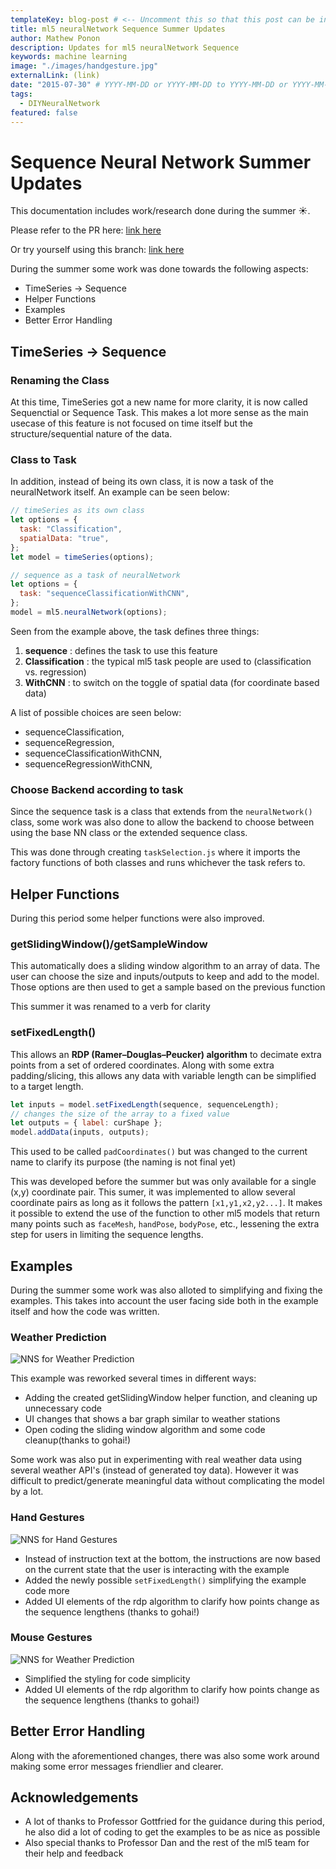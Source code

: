 ```yaml
---
templateKey: blog-post # <-- Uncomment this so that this post can be included in the blog list
title: ml5 neuralNetwork Sequence Summer Updates
author: Mathew Ponon
description: Updates for ml5 neuralNetwork Sequence
keywords: machine learning
image: "./images/handgesture.jpg"
externalLink: (link)
date: "2015-07-30" # YYYY-MM-DD or YYYY-MM-DD to YYYY-MM-DD or YYYY-MM-DD, YYYY-MM-DD, YYYY-MM-DD
tags:
  - DIYNeuralNetwork
featured: false
---
```


# Sequence Neural Network Summer Updates

This documentation includes work/research done during the summer ☀️.

Please refer to the PR here: [link here](https://github.com/ml5js/ml5-next-gen/pull/252)

Or try yourself using this branch: [link here](https://github.com/ml5js/ml5-next-gen/tree/timeseries-base)

During the summer some work was done towards the following aspects:

- TimeSeries -> Sequence
- Helper Functions
- Examples
- Better Error Handling

## TimeSeries -> Sequence

### Renaming the Class

At this time, TimeSeries got a new name for more clarity, it is now called Sequenctial or Sequence Task. This makes a lot more sense as the main usecase of this feature is not focused on time itself but the structure/sequential nature of the data.

### Class to Task

In addition, instead of being its own class, it is now a task of the neuralNetwork itself. An example can be seen below:

```js
// timeSeries as its own class
let options = {
  task: "Classification",
  spatialData: "true",
};
let model = timeSeries(options);

// sequence as a task of neuralNetwork
let options = {
  task: "sequenceClassificationWithCNN",
};
model = ml5.neuralNetwork(options);
```

Seen from the example above, the task defines three things:

1. **sequence** : defines the task to use this feature
2. **Classification** : the typical ml5 task people are used to (classification vs. regression)
3. **WithCNN** : to switch on the toggle of spatial data (for coordinate based data)

A list of possible choices are seen below:

- sequenceClassification,
- sequenceRegression,
- sequenceClassificationWithCNN,
- sequenceRegressionWithCNN,

### Choose Backend according to task

Since the sequence task is a class that extends from the `neuralNetwork()` class, some work was also done to allow the backend to choose between using the base NN class or the extended sequence class.

This was done through creating `taskSelection.js` where it imports the factory functions of both classes and runs whichever the task refers to.

## Helper Functions

During this period some helper functions were also improved.

### getSlidingWindow()/getSampleWindow

This automatically does a sliding window algorithm to an array of data. The user can choose the size and inputs/outputs to keep and add to the model. Those options are then used to get a sample based on the previous function

This summer it was renamed to a verb for clarity

### setFixedLength()

This allows an **RDP (Ramer–Douglas–Peucker) algorithm** to decimate extra points from a set of ordered coordinates. Along with some extra padding/slicing, this allows any data with variable length can be simplified to a target length.

```js
let inputs = model.setFixedLength(sequence, sequenceLength);
// changes the size of the array to a fixed value
let outputs = { label: curShape };
model.addData(inputs, outputs);
```

This used to be called `padCoordinates()` but was changed to the current name to clarify its purpose (the naming is not final yet)

This was developed before the summer but was only available for a single (x,y) coordinate pair. This sumer, it was implemented to allow several coordinate pairs as long as it follows the pattern `[x1,y1,x2,y2...]`. It makes it possible to extend the use of the function to other ml5 models that return many points such as `faceMesh`, `handPose`, `bodyPose`, etc., lessening the extra step for users in limiting the sequence lengths.

## Examples

During the summer some work was also alloted to simplifying and fixing the examples. This takes into account the user facing side both in the example itself and how the code was written.

### Weather Prediction

![NNS for Weather Prediction](./images/weather.jpg)

This example was reworked several times in different ways:

- Adding the created getSlidingWindow helper function, and cleaning up unnecessary code
- UI changes that shows a bar graph similar to weather stations
- Open coding the sliding window algorithm and some code cleanup(thanks to gohai!)

Some work was also put in experimenting with real weather data using several weather API's (instead of generated toy data). However it was difficult to predict/generate meaningful data without complicating the model by a lot.

### Hand Gestures

![NNS for Hand Gestures](./images/handgesture.jpg)

- Instead of instruction text at the bottom, the instructions are now based on the current state that the user is interacting with the example
- Added the newly possible `setFixedLength()` simplifying the example code more
- Added UI elements of the rdp algorithm to clarify how points change as the sequence lengthens (thanks to gohai!)

### Mouse Gestures

![NNS for Weather Prediction](./images/mouse.jpg)

- Simplified the styling for code simplicity
- Added UI elements of the rdp algorithm to clarify how points change as the sequence lengthens (thanks to gohai!)

## Better Error Handling

Along with the aforementioned changes, there was also some work around making some error messages friendlier and clearer.

## Acknowledgements

- A lot of thanks to Professor Gottfried for the guidance during this period, he also did a lot of coding to get the examples to be as nice as possible
- Also special thanks to Professor Dan and the rest of the ml5 team for their help and feedback
